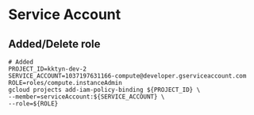 # Service Account

## Added/Delete role

```shell
# Added
PROJECT_ID=kktyn-dev-2
SERVICE_ACCOUNT=1037197631166-compute@developer.gserviceaccount.com
ROLE=roles/compute.instanceAdmin
gcloud projects add-iam-policy-binding ${PROJECT_ID} \
--member=serviceAccount:${SERVICE_ACCOUNT} \
--role=${ROLE}
```